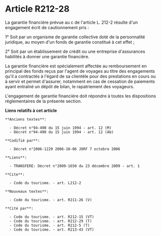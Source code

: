 # Article R212-28

La garantie financière prévue au c de l'article L. 212-2 résulte d'un engagement écrit de cautionnement pris :

1° Soit par un organisme de garantie collective doté de la personnalité juridique, au moyen d'un fonds de garantie constitué
à cet effet ;

2° Soit par un établissement de crédit ou une entreprise d'assurances habilités à donner une garantie financière.

La garantie financière est spécialement affectée au remboursement en principal des fonds reçus par l'agent de voyages au
titre des engagements qu'il a contractés à l'égard de sa clientèle pour des prestations en cours ou à servir et permet
d'assurer, notamment en cas de cessation de paiements ayant entraîné un dépôt de bilan, le rapatriement des voyageurs.

L'engagement de garantie financière doit répondre à toutes les dispositions réglementaires de la présente section.

**Liens relatifs à cet article**

	**Anciens textes**:

	  - Décret n°94-490 du 15 juin 1994 - art. 12 (M)
	  - Décret n°94-490 du 15 juin 1994 - art. 12 (Ab)

	**Codifié par**:

	  - Décret n°2006-1229 2006-10-06 JORF 7 octobre 2006

	**Liens**:

	  - TRANSFERE: Décret n°2009-1650 du 23 décembre 2009 - art. 1

	**Cite**:

	  - Code du tourisme. - art. L212-2

	**Nouveaux textes**:

	  - Code du tourisme. - art. R211-26 (V)

	**Cité par**:

	  - Code du tourisme. - art. R212-15 (VT)
	  - Code du tourisme. - art. R212-29 (T)
	  - Code du tourisme. - art. R212-5 (T)
	  - Code du tourisme. - art. R213-43 (VT)
